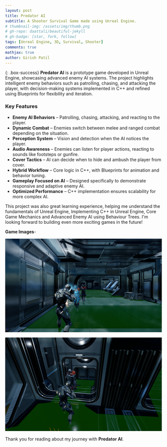 ```yaml
---
layout: post
title: Predator AI
subtitle: A Shooter Survival Game made using Unreal Engine.
# thumbnail-img: /assets/img/thumb.png
# gh-repo: daattali/beautiful-jekyll
# gh-badge: [star, fork, follow]
tags: [Unreal Engine, 3D, Survival, Shooter]
comments: true
mathjax: true
author: Girish Patil
---
```


<!-- success warning error note -->
{: .box-success}
**Predator AI** is a prototype game developed in Unreal Engine, showcasing advanced enemy AI systems. The project highlights intelligent enemy behaviors such as patrolling, chasing, and attacking the player, with decision-making systems implemented in C++ and refined using Blueprints for flexibility and iteration.




### Key Features

- **Enemy AI Behaviors** – Patrolling, chasing, attacking, and reacting to the player.
- **Dynamic Combat** – Enemies switch between melee and ranged combat depending on the situation.
- **Perception System** – Vision and detection when the AI notices the player.
- **Audio Awareness** – Enemies can listen for player actions, reacting to sounds like footsteps or gunfire.
- **Cover Tactics** – AI can decide when to hide and ambush the player from cover.
- **Hybrid Workflow** – Core logic in C++, with Blueprints for animation and behavior tuning.
- **Gameplay Focused on AI** – Designed specifically to demonstrate responsive and adaptive enemy AI.
- **Optimized Performance** – C++ implementation ensures scalability for more complex AI.

This project was also great learning experience, helping me understand the fundamentals of Unreal Engine, Implementing C++ in Unreal Engine, Core Game Mechanics and Advanced Enemy AI using Behaviour Trees. I'm looking forward to building even more exciting games in the future!

**Game Images**-

![Image 1](../assets/img/HighresScreenshot00002.png)

![Image 2](../assets/img/HighresScreenshot00003.png)


 

Thank you for reading about my journey with **Predator AI**.
